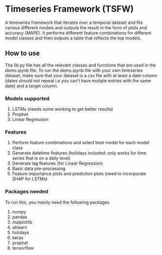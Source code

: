# Timeseries Framework (TSFW)
A timeseries framework that iterates over a temporal dataset and fits various different models and outputs the result in the form of plots and accuracy (MAPE). It performs different feature combinations for different model classes and then outputs a table that reflects the top models.


## How to use

The lib.py file has all the relevant classes and functions that are used in the demo.ipynb file. To run the demo.ipynb file with your own timeseries dataset, make sure that your dataset is a csv file with at least a date column (dates should not repeat i.e you can't have mutiple entries with the same date) and a target column. 


### Models supported
1. LSTMs (needs some working to get better results)
2. Prophet
3. Linear Regression

### Features
1. Perform feature combinations and select best model for each model class
2. Generate datetime features (holidays included: only works for time series that is on a daily level)
3. Generate lag features (for Linear Regression)
4. Basic data pre-processing
5. Feature importance plots and prediction plots (need to incorporate SHAP for LSTMs)

### Packages needed
To run this, you mainly need the following packages
1. numpy
2. pandas
3. matplotlib
4. sklearn
5. holidays
6. keras
7. prophet
8. tensorflow
